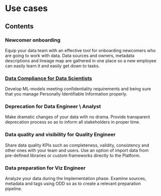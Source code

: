 # Use cases
## Contents
### Newcomer onboarding 
Equip your data team with an effective tool for onboarding newcomers who are going to work with data. Data sources and owners, metadata descriptions and lineage map are gathered in one place so a new employee can easily learn it and easily get down to tasks. 
### [Data Compliance for Data Scientists](Data_Compliance_DS.md) 
Develop ML-models meeting confidentiality requirements and being sure that you manage Personally Identifiable Information properly.
### Deprecation for Data Engineer \ Analyst 
Make dramatic changes of your data with no drama. Provide transparent deprecation process so as to inform all stakeholders in proper time.
### Data quality and visibility for Quality Engineer 
Share data quality KPIs such as completeness, validity, consistency and other ones with your team and users. Use an option of import data from pre-defined libraries or custom frameworks directly to the Platform. 
### Data preparation for Viz Engineer
Analyze your data during the Implementation phase. Examine sources, metadata and tags using ODD so as to create a relevant preparation pipeline. 
